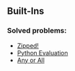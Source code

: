 ## Built-Ins

### Solved problems:

* [Zipped!](zipped)
* [Python Evaluation](eval)
* [Any or All](any-or-all)